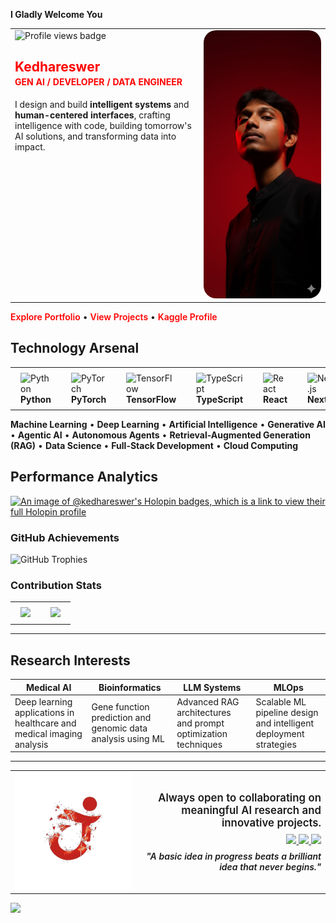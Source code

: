 **I Gladly Welcome You**

<table style="width:100%; border-collapse:collapse;">
<tr>
<td width="60%" style="vertical-align:top;">

<img src="https://komarev.com/ghpvc/?username=Kedhareswer&label=Profile%20Views&color=FF0000&style=flat" alt="Profile views badge" />

<h2 style="color:#FF0000; margin-bottom:0.2rem;">Kedhareswer</h2>
<h4 style="color:#FF0000; margin-top:0;">GEN AI / DEVELOPER / DATA ENGINEER</h4>
<p>
I design and build <strong>intelligent systems</strong> and <strong>human-centered interfaces</strong>, crafting intelligence with code, building tomorrow's AI solutions, and transforming data into impact.
</p>

</td>
<td width="40%" style="vertical-align:top; text-align:right;">

<img src="./Assests/me.png" alt="Kedhareswer working on creative AI projects" width="260" style="border-radius:20px; object-fit:cover;"/>

</td>
</tr>
</table>

<p>
  <a href="https://naa-peru.vercel.app/" style="color:#FF0000; font-weight:600; text-decoration:none;">Explore Portfolio</a>
  •
  <a href="https://github.com/Kedhareswer?tab=repositories" style="color:#FF0000; font-weight:600; text-decoration:none;">View Projects</a>
  •
  <a href="https://www.kaggle.com/kedhareswernaidu" style="color:#FF0000; font-weight:600; text-decoration:none;">Kaggle Profile</a>
</p>

## Technology Arsenal

<table style="border-collapse:collapse;">
<tr>
<td width="100" style="padding:0.5rem 1rem;">
<img width="50" height="50" src="https://cdn.jsdelivr.net/gh/devicons/devicon/icons/python/python-original.svg" alt="Python"/>
<br/><strong>Python</strong>
</td>
<td width="100" style="padding:0.5rem 1rem;">
<img width="50" height="50" src="https://cdn.jsdelivr.net/gh/devicons/devicon/icons/pytorch/pytorch-original.svg" alt="PyTorch"/>
<br/><strong>PyTorch</strong>
</td>
<td width="100" style="padding:0.5rem 1rem;">
<img width="50" height="50" src="https://cdn.jsdelivr.net/gh/devicons/devicon/icons/tensorflow/tensorflow-original.svg" alt="TensorFlow"/>
<br/><strong>TensorFlow</strong>
</td>
<td width="100" style="padding:0.5rem 1rem;">
<img width="50" height="50" src="https://cdn.jsdelivr.net/gh/devicons/devicon/icons/typescript/typescript-original.svg" alt="TypeScript"/>
<br/><strong>TypeScript</strong>
</td>
<td width="100" style="padding:0.5rem 1rem;">
<img width="50" height="50" src="https://cdn.jsdelivr.net/gh/devicons/devicon/icons/react/react-original.svg" alt="React"/>
<br/><strong>React</strong>
</td>
<td width="100" style="padding:0.5rem 1rem;">
<img width="50" height="50" src="https://cdn.jsdelivr.net/gh/devicons/devicon/icons/nextjs/nextjs-original.svg" alt="Next.js"/>
<br/><strong>Next.js</strong>
</td>
</tr>
</table>

**Machine Learning** • **Deep Learning** • **Artificial Intelligence** • **Generative AI** • **Agentic AI** • **Autonomous Agents** • **Retrieval-Augmented Generation (RAG)** • **Data Science** • **Full-Stack Development** • **Cloud Computing**

## Performance Analytics

[![An image of @kedhareswer's Holopin badges, which is a link to view their full Holopin profile](https://holopin.me/kedhareswer)](https://holopin.io/@kedhareswer)

### **GitHub Achievements**
<p>
  <img src="https://github-profile-trophy.vercel.app/?username=Kedhareswer&theme=tokyonight&no-frame=true&row=1&column=7&margin-w=10&margin-h=10" alt="GitHub Trophies"/>
</p>

### **Contribution Stats**
<table style="border-collapse:collapse;">
<tr>
<td style="padding:0.5rem 1rem;">
<img width="400" src="https://github-readme-stats.vercel.app/api?username=Kedhareswer&show_icons=true&theme=tokyonight&hide_border=true&bg_color=0D1117&title_color=FF0000&icon_color=FF0000&text_color=FFFFFF&count_private=true&include_all_commits=true"/>
</td>
<td style="padding:0.5rem 1rem;">
<img width="400" src="https://github-readme-streak-stats.herokuapp.com/?user=Kedhareswer&theme=tokyonight&hide_border=true&background=0D1117&stroke=FF0000&ring=FF0000&fire=FF6B35&currStreakLabel=FF0000"/>
</td>
</tr>
</table>

---

## Research Interests

| Medical AI | Bioinformatics | LLM Systems | MLOps |
| --- | --- | --- | --- |
| Deep learning applications in healthcare and medical imaging analysis | Gene function prediction and genomic data analysis using ML | Advanced RAG architectures and prompt optimization techniques | Scalable ML pipeline design and intelligent deployment strategies |

---

<table style="width:100%; border-collapse:collapse;">
<tr>
<td width="40%" style="vertical-align:top;">

<img src="./Assests/elements4.png" width="220" alt="Collaborative illustration"/>

</td>
<td width="60%" style="vertical-align:middle; text-align:right;">

<p style="font-size:1.05rem; font-weight:600; margin:0;">Always open to collaborating on meaningful AI research and innovative projects.</p>

<p style="margin:0.5rem 0;">
  <a href="https://naa-peru.vercel.app/">
  <img src="https://img.shields.io/badge/Portfolio-FF0000?style=for-the-badge&logoColor=white&labelColor=1a1a1a"/>
  </a>
  <a href="https://linkedin.com/in/kedhareswernaidu">
  <img src="https://img.shields.io/badge/LinkedIn-0077B5?style=for-the-badge&logo=linkedin&logoColor=white&labelColor=1a1a1a"/>
  </a>
  <a href="https://www.kaggle.com/kedhareswernaidu">
  <img src="https://img.shields.io/badge/Kaggle-20BEFF?style=for-the-badge&logo=kaggle&logoColor=white&labelColor=1a1a1a"/>
  </a>
</p>

<p style="font-weight:600; margin:0; font-style:italic;">"A basic idea in progress beats a brilliant idea that never begins."</p>

</td>
</tr>
</table>

<img src="https://capsule-render.vercel.app/api?type=waving&color=gradient&customColorList=12,20,24,32&height=100&section=footer&animation=twinkling"/>

